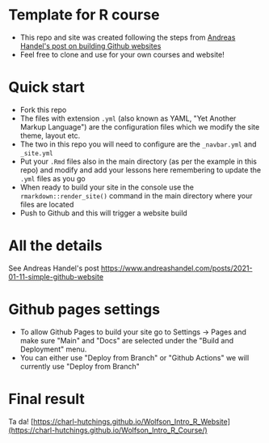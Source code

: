 # Template for R course

- This repo and site was created following the steps from [Andreas Handel's post on building Github websites](https://www.andreashandel.com/posts/2021-01-11-simple-github-website/)
- Feel free to clone and use for your own courses and website!


# Quick start
- Fork this repo
- The files with extension `.yml` (also known as YAML, "Yet Another Markup Language") are the configuration files which we modify the site theme, layout etc.
- The two in this repo you will need to configure are the `_navbar.yml` and `_site.yml`
- Put your `.Rmd` files also in the main directory (as per the example in this repo) and modify and add your lessons here remembering to update the `.yml` files as you go
- When ready to build your site in the console use the `rmarkdown::render_site()` command in the main directory where your files are located
- Push to Github and this will trigger a website build

# All the details
See Andreas Handel's post https://www.andreashandel.com/posts/2021-01-11-simple-github-website

# Github pages settings
- To allow Github Pages to build your site go to Settings -> Pages and make sure "Main" and "Docs" are selected under the "Build and Deployment" menu.
- You can either use "Deploy from Branch" or "Github Actions" we will currently use "Deploy from Branch"

# Final result
Ta da! [https://charl-hutchings.github.io/Wolfson_Intro_R_Website](https://charl-hutchings.github.io/Wolfson_Intro_R_Course/)
